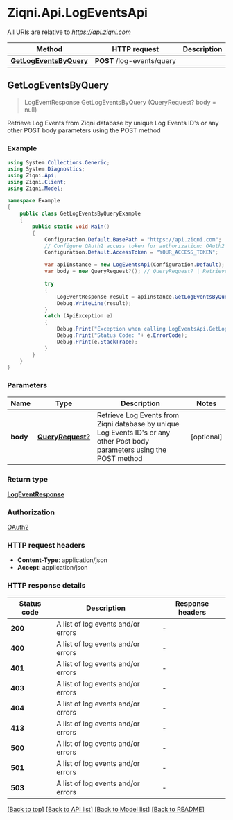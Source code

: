 # Ziqni.Api.LogEventsApi

All URIs are relative to *https://api.ziqni.com*

Method | HTTP request | Description
------------- | ------------- | -------------
[**GetLogEventsByQuery**](LogEventsApi.md#getlogeventsbyquery) | **POST** /log-events/query | 



## GetLogEventsByQuery

> LogEventResponse GetLogEventsByQuery (QueryRequest? body = null)



Retrieve Log Events from Ziqni database by unique Log Events ID's or any other POST body parameters using the POST method

### Example

```csharp
using System.Collections.Generic;
using System.Diagnostics;
using Ziqni.Api;
using Ziqni.Client;
using Ziqni.Model;

namespace Example
{
    public class GetLogEventsByQueryExample
    {
        public static void Main()
        {
            Configuration.Default.BasePath = "https://api.ziqni.com";
            // Configure OAuth2 access token for authorization: OAuth2
            Configuration.Default.AccessToken = "YOUR_ACCESS_TOKEN";

            var apiInstance = new LogEventsApi(Configuration.Default);
            var body = new QueryRequest?(); // QueryRequest? | Retrieve Log Events from Ziqni database by unique Log Events ID's or any other Post body parameters using the POST method (optional) 

            try
            {
                LogEventResponse result = apiInstance.GetLogEventsByQuery(body);
                Debug.WriteLine(result);
            }
            catch (ApiException e)
            {
                Debug.Print("Exception when calling LogEventsApi.GetLogEventsByQuery: " + e.Message );
                Debug.Print("Status Code: "+ e.ErrorCode);
                Debug.Print(e.StackTrace);
            }
        }
    }
}
```

### Parameters


Name | Type | Description  | Notes
------------- | ------------- | ------------- | -------------
 **body** | [**QueryRequest?**](QueryRequest?.md)| Retrieve Log Events from Ziqni database by unique Log Events ID&#39;s or any other Post body parameters using the POST method | [optional] 

### Return type

[**LogEventResponse**](LogEventResponse.md)

### Authorization

[OAuth2](../README.md#OAuth2)

### HTTP request headers

- **Content-Type**: application/json
- **Accept**: application/json


### HTTP response details
| Status code | Description | Response headers |
|-------------|-------------|------------------|
| **200** | A list of log events and/or errors |  -  |
| **400** | A list of log events and/or errors |  -  |
| **401** | A list of log events and/or errors |  -  |
| **403** | A list of log events and/or errors |  -  |
| **404** | A list of log events and/or errors |  -  |
| **413** | A list of log events and/or errors |  -  |
| **500** | A list of log events and/or errors |  -  |
| **501** | A list of log events and/or errors |  -  |
| **503** | A list of log events and/or errors |  -  |

[[Back to top]](#)
[[Back to API list]](../README.md#documentation-for-api-endpoints)
[[Back to Model list]](../README.md#documentation-for-models)
[[Back to README]](../README.md)

